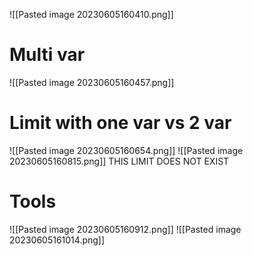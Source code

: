 ![[Pasted image 20230605160410.png]]
# Multi var
![[Pasted image 20230605160457.png]]
# Limit with one var vs 2 var
![[Pasted image 20230605160654.png]]
![[Pasted image 20230605160815.png]]
THIS LIMIT DOES NOT EXIST
# Tools
![[Pasted image 20230605160912.png]]
![[Pasted image 20230605161014.png]]
